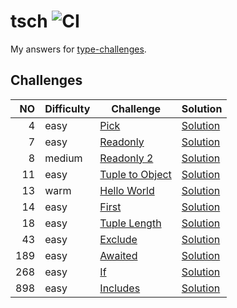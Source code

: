 # tsch ![CI](https://github.com/ishiahirake/tsch/actions/workflows/ci.yml/badge.svg)

My answers for [type-challenges](https://github.com/type-challenges/type-challenges).

## Challenges

|   NO | Difficulty | Challenge                                                           | Solution                                              |
| ---: | ---------- | ------------------------------------------------------------------- | ----------------------------------------------------- |
|    4 | easy       | [Pick](./questions/00004-easy-pick/README.md)                       | [Solution](./solutions/00004-easy-pick.ts)            |
|    7 | easy       | [Readonly](./questions/00007-easy-readonly/README.md)               | [Solution](./solutions/00007-easy-readonly.ts)        |
|    8 | medium     | [Readonly 2](./questions/00008-medium-readonly-2/README.md)         | [Solution](./solutions/00008-medium-readonly-2.ts)    |
|   11 | easy       | [Tuple to Object](./questions/00011-easy-tuple-to-object/README.md) | [Solution](./solutions/00011-easy-tuple-to-object.ts) |
|   13 | warm       | [Hello World](./questions/00013-warm-hello-world/README.md)         | [Solution](./solutions/00013-warm-hello-world.ts)     |
|   14 | easy       | [First](./questions/00014-easy-first/README.md)                     | [Solution](./solutions/00014-easy-first.ts)           |
|   18 | easy       | [Tuple Length](./questions/00018-easy-tuple-length/README.md)       | [Solution](./solutions/00018-easy-tuple-length.ts)    |
|   43 | easy       | [Exclude](./questions/00043-easy-exclude/README.md)                 | [Solution](./solutions/00043-easy-exclude.ts)         |
|  189 | easy       | [Awaited](./questions/00189-easy-awaited/README.md)                 | [Solution](./solutions/00189-easy-awaited.ts)         |
|  268 | easy       | [If](./questions/00268-easy-if/README.md)                           | [Solution](./solutions/00268-easy-if.ts)              |
|  898 | easy       | [Includes](./questions/00898-easy-includes/README.md)               | [Solution](./solutions/00898-easy-includes.ts)        |
